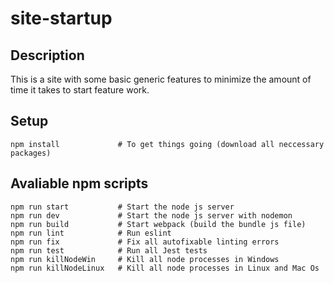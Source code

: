 # site-startup

## Description
This is a site with some basic generic features to minimize the amount of time it takes to start feature work.

## Setup
```
npm install             # To get things going (download all neccessary packages)
```
## Avaliable npm scripts

```
npm run start           # Start the node js server
npm run dev             # Start the node js server with nodemon
npm run build           # Start webpack (build the bundle js file)
npm run lint            # Run eslint
npm run fix             # Fix all autofixable linting errors
npm run test            # Run all Jest tests
npm run killNodeWin     # Kill all node processes in Windows
npm run killNodeLinux   # Kill all node processes in Linux and Mac Os
```
